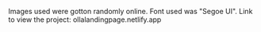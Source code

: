 Images used were gotton randomly online. Font used was "Segoe UI". Link to view the project: ollalandingpage.netlify.app
